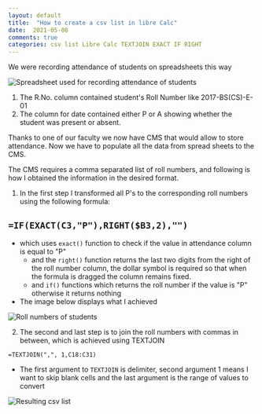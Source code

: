 ```yaml
---
layout: default
title:  "How to create a csv list in libre Calc"
date:  2021-05-08 
comments: true
categories: csv list Libre Calc TEXTJOIN EXACT IF RIGHT
---
```


We were recording attendance of students on spreadsheets this way

![Spreadsheet used for recording attendance of students]({{site.github.url}}/assets/images/blog.png "Spread Sheet used to record attendance")

1. The R.No. column contained student's Roll Number like 2017-BS(CS)-E-01 
2. The column for date contained either P or A showing whether the student was present or absent.

Thanks to one of our faculty we now have CMS that would allow to store attendance. Now we have to populate all the data from spread sheets to the CMS.

The CMS requires a comma separated list of roll numbers, and following is how I obtained the information in the desired format.

1. In the first step I transformed all P's to the corresponding roll numbers using the following formula:

`=IF(EXACT(C3,"P"),RIGHT($B3,2),"")`
- 
  - which uses `exact()` function to check if the value in attendance column is equal to "P"
	- and the `right()` function returns the last two digits from the right of the roll number column, the dollar symbol is required so that when the formula is dragged the column remains fixed.
	- and `if()` functions which returns the roll number if the value is "P" otherwise it returns nothing
- The image below displays what I achieved 

![Roll numbers of students]({{site.github.url}}/assets/images/step1.png "Roll Numbers of present students")

2. The second and last step is to join the roll numbers with commas in between, which is achieved using TEXTJOIN  

`=TEXTJOIN(",", 1,C18:C31)` 

- The first argument to `TEXTJOIN` is delimiter, second argument 1 means I want to skip blank cells and the last argument is the range of values to convert

![Resulting csv list]({{site.github.url}}/assets/images/result.png "Resulting csv list")
